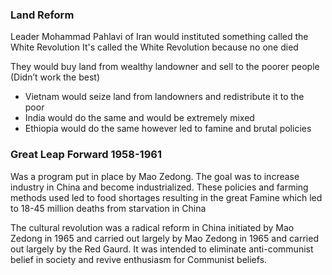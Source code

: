 ### Land Reform  
Leader Mohammad Pahlavi of Iran would instituted something called the White Revolution 
	It's called the White Revolution because no one died 

They would buy land from wealthy landowner and sell to the poorer people (Didn’t work the best)
- Vietnam would seize land from landowners and redistribute it to the poor 
- India would do the same and would be extremely mixed 
- Ethiopia would do the same however led to famine and brutal policies 

### Great Leap Forward 1958-1961
Was a program put in place by Mao Zedong. The goal was to increase industry in China and become industrialized. These policies and farming methods used led to food shortages resulting in the great Famine which led to 18-45 million deaths from starvation in China

The cultural revolution was a radical reform in China initiated by Mao Zedong in 1965 and carried out largely by Mao Zedong in 1965 and carried out largely by the Red Gaurd. It was intended to eliminate anti-communist belief in society and revive enthusiasm for Communist beliefs.
